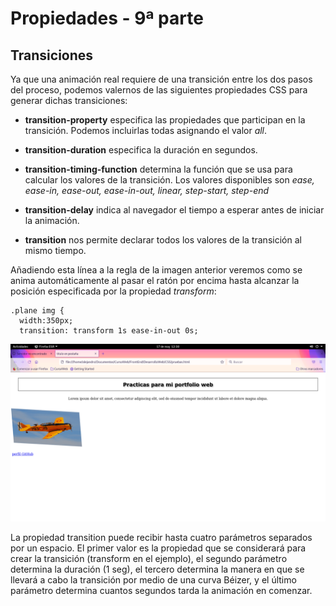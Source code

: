 # Propiedades - 9ª parte

## Transiciones

Ya que una animación real requiere de una transición entre los dos pasos del proceso, podemos valernos de las siguientes propiedades CSS para generar dichas transiciones:

- **transition-property** especifica las propiedades que participan en la transición. Podemos incluirlas todas asignando el valor *all*.

- **transition-duration** especifica la duración en segundos.

- **transition-timing-function** determina la función que se usa para calcular los valores de la transición. Los valores disponibles son *ease, ease-in, ease-out, ease-in-out, linear, step-start, step-end*

- **transition-delay** indica al navegador el tiempo a esperar antes de iniciar la animación.

- **transition** nos permite declarar todos los valores de la transición al mismo tiempo.

Añadiendo esta línea a la regla de la imagen anterior veremos como se anima automáticamente al pasar el ratón por encima hasta alcanzar la posición especificada por la propiedad *transform*:

```
.plane img {
  width:350px;
  transition: transform 1s ease-in-out 0s;
```
![](Media/transiciones.png)

La propiedad transition puede recibir hasta cuatro parámetros separados por un espacio. El primer valor es la propiedad que se considerará para crear la transición (transform en el ejemplo), el segundo parámetro determina la duración (1 seg), el tercero determina la manera en que se llevará a cabo la transición por medio de una curva Béizer, y el último parámetro determina cuantos segundos tarda la animación en comenzar.
